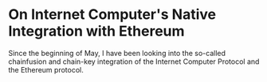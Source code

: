 # On Internet Computer's Native Integration with Ethereum

Since the beginning of May, I have been looking into the so-called chainfusion and chain-key integration of the Internet Computer Protocol and the Ethereum protocol. 
